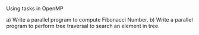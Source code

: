 Using tasks in OpenMP

a) Write a parallel program to compute Fibonacci Number.
b) Write a parallel program to perform tree traversal to search an element in tree. 


